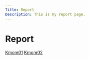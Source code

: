 ```yaml
---
Title: Report
Description: This is my report page.
---
```


Report
==========================

<a href="report/kmom01">Kmom01</a>
<a href="report/kmom02">Kmom02</a>